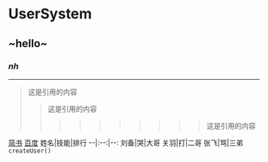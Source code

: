 # UserSystem
## ~hello~
### ***nh***
---
>这是引用的内容
>>这是引用的内容
>>>>>>>>>>这是引用的内容

 [简书](http://jianshu.com)
 [百度](http://baidu.com)
  姓名|技能|排行
  --|:--:|--:
  刘备|哭|大哥
  关羽|打|二哥
  张飞|骂|三弟
  `createUser()`
